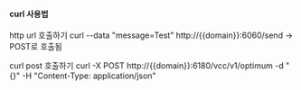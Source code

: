 #### curl 사용법

http url 호출하기
curl --data "message=Test" http://{{domain}}:6060/send -> POST로 호출됨

curl post 호출하기
curl -X POST http://{{domain}}:6180/vcc/v1/optimum -d "{}" -H "Content-Type: application/json"